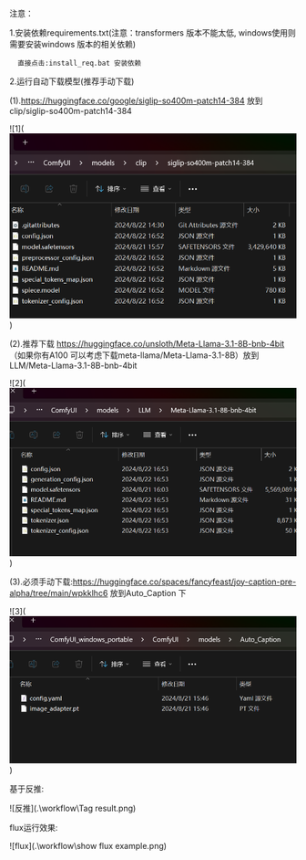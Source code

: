 注意：

1.安装依赖requirements.txt(注意：transformers 版本不能太低, windows使用则需要安装windows 版本的相关依赖)

      直接点击:install_req.bat 安装依赖

2.运行自动下载模型(推荐手动下载)

  (1).https://huggingface.co/google/siglip-so400m-patch14-384 放到clip/siglip-so400m-patch14-384

![1](![alt text](image-2.png))


  (2).推荐下载 https://huggingface.co/unsloth/Meta-Llama-3.1-8B-bnb-4bit  （如果你有A100 可以考虑下载meta-llama/Meta-Llama-3.1-8B）放到LLM/Meta-Llama-3.1-8B-bnb-4bit
  
![2](![alt text](image-1.png))


  (3).必须手动下载:https://huggingface.co/spaces/fancyfeast/joy-caption-pre-alpha/tree/main/wpkklhc6   放到Auto_Caption 下

 ![3](![alt text](image.png))


基于反推:

![反推](.\workflow\Tag result.png)

flux运行效果:

![flux](.\workflow\show flux example.png)



